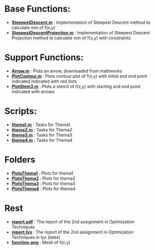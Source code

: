 # Base Functions:
* **<u>SteepestDescent.m</u>** : Implementation of Steepest Descent method to calculate min of f(x,y)
* **<u>SteepestDescentProjection.m</u>** : Implementation of Steepest Descent Projection method to calculate min of f(x,y) with constraints

# Support Functions:
* **<u>Arrow.m</u>** : Plots an arrow, downloaded from mathworks
* **<u>PlotContour.m</u>** : Plots contour plot of f(x,y) with initial and end point indicated indicated with red dots
* **<u>PlotStem3.m</u>** : Plots a stem3 of f(x,y) with starting and end point indicated with arrows

# Scripts:
* **<u>thema1.m</u>** : Tasks for Thema1
* **<u>thema2.m</u>** : Tasks for Thema2
* **<u>thema3.m</u>** : Tasks for Thema3
* **<u>thema4.m</u>** : Tasks for Thema4

# Folders
* **<u>PlotsThema1</u>** : Plots for thema1
* **<u>PlotsThema2</u>** : Plots for thema2
* **<u>PlotsThema3</u>** : Plots for thema3
* **<u>PlotsThema4</u>** : Plots for thema4

# Rest
* **<u>report.pdf</u>** : The report of the 2nd assignment in Optimization Techniques
* **<u>report.lyx</u>** : The report of the 2nd assignment in Optimization Techniques in lyx (latex)
* **<u>function.png</u>** : Mesh of f(x,y) 